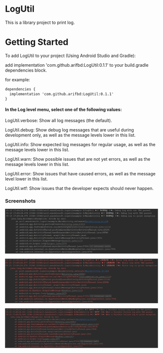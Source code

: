 # LogUtil
This is a library project to print log.

# Getting Started

To add LogUtil to your project (Using Android Studio and Gradle): 

  add implementation 'com.github.arifbd:LogUtil:0.1.1' to your build.gradle dependencies block.
  
  for example:
  
  ```
  dependencies {
    implementation 'com.github.arifbd:LogUtil:0.1.1'
  }
  ```

#### In the Log level menu, select one of the following values:
LogUtil.verbose: Show all log messages (the default).

LogUtil.debug: Show debug log messages that are useful during development only, as well as the message levels lower in this list.

LogUtil.info: Show expected log messages for regular usage, as well as the message levels lower in this list.

LogUtil.warn: Show possible issues that are not yet errors, as well as the message levels lower in this list.

LogUtil.error: Show issues that have caused errors, as well as the message level lower in this list.

LogUtil.wtf: Show issues that the developer expects should never happen.


### Screenshots    
![alt text](https://raw.githubusercontent.com/arifbd/LogUtil/master/screenshot/debug.PNG)          


![alt text](https://raw.githubusercontent.com/arifbd/LogUtil/master/screenshot/error.PNG)          


![alt text](https://raw.githubusercontent.com/arifbd/LogUtil/master/screenshot/wtf.PNG)      